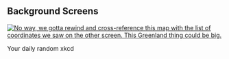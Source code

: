 ## Background Screens
[![No way, we gotta rewind and cross-reference this map with the list of coordinates we saw on the other screen. This Greenland thing could be big.](https://imgs.xkcd.com/comics/background_screens.png)](https://xkcd.com/1451/ "No way, we gotta rewind and cross-reference this map with the list of coordinates we saw on the other screen. This Greenland thing could be big.")

Your daily random xkcd
